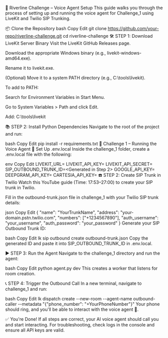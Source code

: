 🚀 Riverline Challenge – Voice Agent Setup
This guide walks you through the process of setting up and running the voice agent for Challenge_1 using LiveKit and Twilio SIP Trunking.

📦 Clone the Repository
bash
Copy
Edit
git clone https://github.com/your-repo/riverline-challenge.git
cd riverline-challenge
🛠️ STEP 1: Download LiveKit Server Binary
Visit the LiveKit GitHub Releases page.

Download the appropriate Windows binary (e.g., livekit-windows-amd64.exe).

Rename it to livekit.exe.

(Optional) Move it to a system PATH directory (e.g., C:\tools\livekit).

To add to PATH:

Search for Environment Variables in Start Menu.

Go to System Variables > Path and click Edit.

Add: C:\tools\livekit

📚 STEP 2: Install Python Dependencies
Navigate to the root of the project and run:

bash
Copy
Edit
pip install -r requirements.txt
🎯 Challenge 1 – Running the Voice Agent
🔑 Set Up .env.local
Inside the challenge_1 folder, create a .env.local file with the following:

env
Copy
Edit
LIVEKIT_URL=<Your LiveKit URL>
LIVEKIT_API_KEY=<Your LiveKit API Key>
LIVEKIT_API_SECRET=<Your LiveKit API Secret>
SIP_OUTBOUND_TRUNK_ID=<Generated in Step 2>
GOOGLE_API_KEY=<Your Gemini API Key>
DEEPGRAM_API_KEY=<Your Deepgram API Key>
CARTESIA_API_KEY=<Your Cartesia API Key>
☎️ STEP 2: Create SIP Trunk in Twilio
Watch this YouTube guide (Time: 17:53–27:00) to create your SIP trunk in Twilio.

Fill in the outbound-trunk.json file in challenge_1 with your Twilio SIP trunk details:

json
Copy
Edit
{
  "name": "YourTrunkName",
  "address": "your-domain.pstn.twilio.com",
  "numbers": ["+1234567890"],
  "auth_username": "your_username",
  "auth_password": "your_password"
}
Generate your SIP Outbound Trunk ID:

bash
Copy
Edit
lk sip outbound create outbound-trunk.json
Copy the generated ID and paste it into SIP_OUTBOUND_TRUNK_ID in .env.local.

▶️ STEP 3: Run the Agent
Navigate to the challenge_1 directory and run the agent:

bash
Copy
Edit
python agent.py dev
This creates a worker that listens for room creation.

📞 STEP 4: Trigger the Outbound Call
In a new terminal, navigate to challenge_1 and run:

bash
Copy
Edit
lk dispatch create --new-room --agent-name outbound-caller --metadata "{\"phone_number\": \"+YourPhoneNumber\"}"
Your phone should ring, and you'll be able to interact with the voice agent 🎤.

✅ You're Done!
If all steps are correct, your AI voice agent should call you and start interacting. For troubleshooting, check logs in the console and ensure all API keys are valid.
